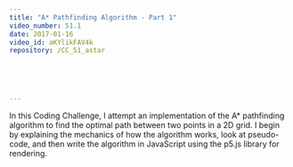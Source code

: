 ```yaml
---
title: "A* Pathfinding Algorithm - Part 1"
video_number: 51.1
date: 2017-01-16
video_id: aKYlikFAV4k
repository: /CC_51_astar

  


  
---
```


In this Coding Challenge, I attempt an implementation of the A* pathfinding algorithm to find the optimal path between two points in a 2D grid.  I begin by explaining the mechanics of how the algorithm works, look at pseudo-code, and then write the algorithm in JavaScript using the p5.js library for rendering.

